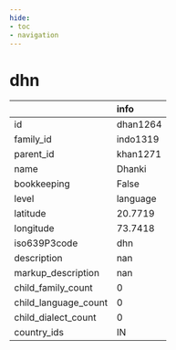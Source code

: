```yaml
---
hide:
- toc
- navigation
---
```

# dhn
|                      | info     |
|:---------------------|:---------|
| id                   | dhan1264 |
| family_id            | indo1319 |
| parent_id            | khan1271 |
| name                 | Dhanki   |
| bookkeeping          | False    |
| level                | language |
| latitude             | 20.7719  |
| longitude            | 73.7418  |
| iso639P3code         | dhn      |
| description          | nan      |
| markup_description   | nan      |
| child_family_count   | 0        |
| child_language_count | 0        |
| child_dialect_count  | 0        |
| country_ids          | IN       |